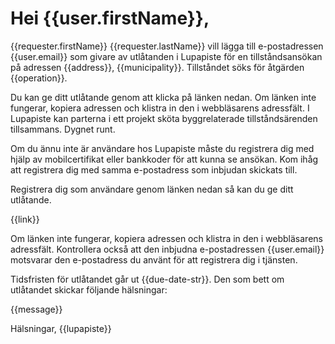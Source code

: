 # Hei {{user.firstName}},

{{requester.firstName}} {{requester.lastName}} vill l&auml;gga till e-postadressen {{user.email}} som givare av utl&aring;tanden i Lupapiste f&ouml;r en tillst&aring;ndsans&ouml;kan p&aring; adressen {{address}}, {{municipality}}. Tillst&aring;ndet s&ouml;ks f&ouml;r &aring;tg&auml;rden {{operation}}.

Du kan ge ditt utl&aring;tande genom att klicka p&aring; l&auml;nken nedan. Om l&auml;nken inte fungerar, kopiera adressen och klistra in den i webbl&auml;sarens adressf&auml;lt. I Lupapiste kan parterna i ett projekt sk&ouml;ta byggrelaterade tillst&aring;nds&auml;renden tillsammans. Dygnet runt.

Om du &auml;nnu inte &auml;r anv&auml;ndare hos Lupapiste m&aring;ste du registrera dig med hj&auml;lp av mobilcertifikat eller bankkoder f&ouml;r att kunna se ans&ouml;kan. Kom ih&aring;g att registrera dig med samma e-postadress som inbjudan skickats till.

Registrera dig som anv&auml;ndare genom l&auml;nken nedan s&aring; kan du ge ditt utl&aring;tande.

{{link}}

Om l&auml;nken inte fungerar, kopiera adressen och klistra in den i webbl&auml;sarens adressf&auml;lt. Kontrollera ocks&aring; att den inbjudna e-postadressen {{user.email}} motsvarar den e-postadress du anv&auml;nt f&ouml;r att registrera dig i tj&auml;nsten. 

Tidsfristen f&ouml;r utl&aring;tandet g&aring;r ut {{due-date-str}}. Den som bett om utl&aring;tandet skickar f&ouml;ljande h&auml;lsningar:

{{message}}

H&auml;lsningar,
{{lupapiste}}